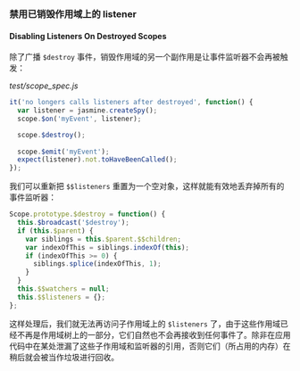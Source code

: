 ### 禁用已销毁作用域上的 listener

#### Disabling Listeners On Destroyed Scopes

除了广播 `$destroy` 事件，销毁作用域的另一个副作用是让事件监听器不会再被触发：

_test/scope_spec.js_

```js
it('no longers calls listeners after destroyed', function() {
  var listener = jasmine.createSpy();
  scope.$on('myEvent', listener);

  scope.$destroy();
  
  scope.$emit('myEvent');
  expect(listener).not.toHaveBeenCalled();
});
```

我们可以重新把 `$$listeners` 重置为一个空对象，这样就能有效地丢弃掉所有的事件监听器：

```js
Scope.prototype.$destroy = function() {
  this.$broadcast('$destroy');
  if (this.$parent) {
    var siblings = this.$parent.$$children;
    var indexOfThis = siblings.indexOf(this);
    if (indexOfThis >= 0) {
      siblings.splice(indexOfThis, 1);
    }
  }
  this.$$watchers = null;
  this.$$listeners = {};
};
```

这样处理后，我们就无法再访问子作用域上的 `$listeners` 了，由于这些作用域已经不再是作用域树上的一部分，它们自然也不会再接收到任何事件了。除非在应用代码中在某处泄漏了这些子作用域和监听器的引用，否则它们（所占用的内存）在稍后就会被当作垃圾进行回收。